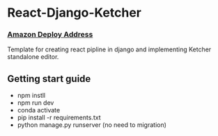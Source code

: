 # React-Django-Ketcher
### <a href="http://ec2-52-62-90-140.ap-southeast-2.compute.amazonaws.com" target="_blank">Amazon Deploy Address</a> <br>

Template for creating react pipline in django and implementing Ketcher standalone editor.

## Getting start guide

- npm instll
- npm run dev
- conda activate <django virtual environment>
- pip install -r requirements.txt
- python manage.py runserver (no need to migration)
